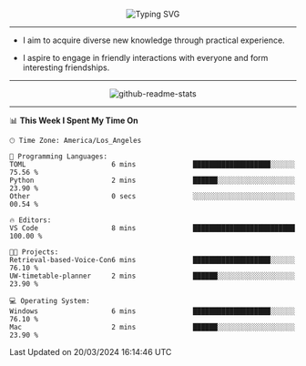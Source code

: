 <p align="center">
  <img src="https://readme-typing-svg.demolab.com?font=Fira+Code&weight=500&size=32&duration=2500&pause=1600&center=true&vCenter=true&random=false&width=1024&height=64&lines=Hi+there+%F0%9F%91%8B;I'm+delighted+you+could+make+it+here+%F0%9F%8E%89;I'm+Harry%2C+a+college+student+still+finding+my+way" alt="Typing SVG" />
</p>


---


- I aim to acquire diverse new knowledge through practical experience.

- I aspire to engage in friendly interactions with everyone and form interesting friendships.


---


<p align="center">
  <img src="https://github-readme-stats.vercel.app/api?username=Harry-Jing&show_icons=true" alt="github-readme-stats"/>
</p>


---

<!--START_SECTION:waka-->
📊 **This Week I Spent My Time On** 

```text
🕑︎ Time Zone: America/Los_Angeles

💬 Programming Languages: 
TOML                     6 mins              ███████████████████░░░░░░   75.56 % 
Python                   2 mins              ██████░░░░░░░░░░░░░░░░░░░   23.90 % 
Other                    0 secs              ░░░░░░░░░░░░░░░░░░░░░░░░░   00.54 % 

🔥 Editors: 
VS Code                  8 mins              █████████████████████████   100.00 % 

🐱‍💻 Projects: 
Retrieval-based-Voice-Con6 mins              ███████████████████░░░░░░   76.10 % 
UW-timetable-planner     2 mins              ██████░░░░░░░░░░░░░░░░░░░   23.90 % 

💻 Operating System: 
Windows                  6 mins              ███████████████████░░░░░░   76.10 % 
Mac                      2 mins              ██████░░░░░░░░░░░░░░░░░░░   23.90 % 
```


 Last Updated on 20/03/2024 16:14:46 UTC
<!--END_SECTION:waka-->
